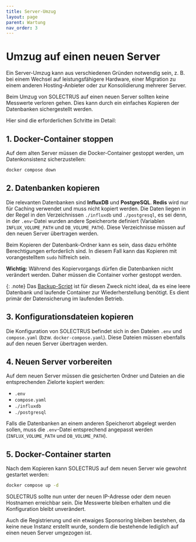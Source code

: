 ```yaml
---
title: Server-Umzug
layout: page
parent: Wartung
nav_order: 3
---
```


# Umzug auf einen neuen Server

Ein Server-Umzug kann aus verschiedenen Gründen notwendig sein, z. B. bei einem Wechsel auf leistungsfähigere Hardware, einer Migration zu einem anderen Hosting-Anbieter oder zur Konsolidierung mehrerer Server.

Beim Umzug von SOLECTRUS auf einen neuen Server sollten keine Messwerte verloren gehen. Dies kann durch ein einfaches Kopieren der Datenbanken sichergestellt werden.

Hier sind die erforderlichen Schritte im Detail:

## 1. Docker-Container stoppen

Auf dem alten Server müssen die Docker-Container gestoppt werden, um Datenkonsistenz sicherzustellen:

```bash
docker compose down
```

## 2. Datenbanken kopieren

Die relevanten Datenbanken sind **InfluxDB** und **PostgreSQL**. **Redis** wird nur für Caching verwendet und muss nicht kopiert werden. Die Daten liegen in der Regel in den Verzeichnissen `./influxdb` und `./postgresql`, es sei denn, in der `.env`-Datei wurden andere Speicherorte definiert (Variablen `INFLUX_VOLUME_PATH` und `DB_VOLUME_PATH`). Diese Verzeichnisse müssen auf den neuen Server übertragen werden.

Beim Kopieren der Datenbank-Ordner kann es sein, dass dazu erhöhte Berechtigungen erforderlich sind. In diesem Fall kann das Kopieren mit vorangestelltem `sudo` hilfreich sein.

**Wichtig:** Während des Kopiervorgangs dürfen die Datenbanken nicht verändert werden. Daher müssen die Container vorher gestoppt werden.

{: .note}
Das [Backup-Script](/wartung/datensicherung) ist für diesen Zweck nicht ideal, da es eine leere Datenbank und laufende Container zur Wiederherstellung benötigt. Es dient primär der Datensicherung im laufenden Betrieb.

## 3. Konfigurationsdateien kopieren

Die Konfiguration von SOLECTRUS befindet sich in den Dateien `.env` und `compose.yaml` (bzw. `docker-compose.yaml`). Diese Dateien müssen ebenfalls auf den neuen Server übertragen werden.

## 4. Neuen Server vorbereiten

Auf dem neuen Server müssen die gesicherten Ordner und Dateien an die entsprechenden Zielorte kopiert werden:

- `.env`
- `compose.yaml`
- `./influxdb`
- `./postgresql`

Falls die Datenbanken an einem anderen Speicherort abgelegt werden sollen, muss die `.env`-Datei entsprechend angepasst werden (`INFLUX_VOLUME_PATH` und `DB_VOLUME_PATH`).

## 5. Docker-Container starten

Nach dem Kopieren kann SOLECTRUS auf dem neuen Server wie gewohnt gestartet werden:

```bash
docker compose up -d
```

SOLECTRUS sollte nun unter der neuen IP-Adresse oder dem neuen Hostnamen erreichbar sein. Die Messwerte bleiben erhalten und die Konfiguration bleibt unverändert.

Auch die Registrierung und ein etwaiges Sponsoring bleiben bestehen, da keine neue Instanz erstellt wurde, sondern die bestehende lediglich auf einen neuen Server umgezogen ist.
